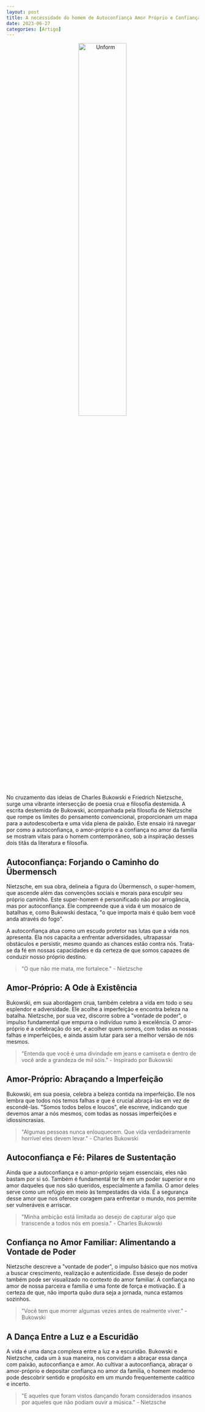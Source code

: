 ```yaml
---
layout: post
title: A necessidade do homem de Autoconfiança Amor Próprio e Confiança no amor da familiar
date: 2023-06-27
categories: [Artigo]
---
```


<p align="center">
<img src="{{ site.baseurl }}/images/2023-06-27-A-Necessidade-do-Homem--Autoconfianca-Amor-Proprio-e-Confianca-no-Amor-Familiar.png" height="50%" width="50%" alt="Unform" />
</p>

No cruzamento das ideias de Charles Bukowski e Friedrich Nietzsche, surge uma vibrante intersecção de poesia crua e filosofia destemida. A escrita destemida de Bukowski, acompanhada pela filosofia de Nietzsche que rompe os limites do pensamento convencional, proporcionam um mapa para a autodescoberta e uma vida plena de paixão. Este ensaio irá navegar por como a autoconfiança, o amor-próprio e a confiança no amor da família se mostram vitais para o homem contemporâneo, sob a inspiração desses dois titãs da literatura e filosofia.

## Autoconfiança: Forjando o Caminho do Übermensch

Nietzsche, em sua obra, delineia a figura do Übermensch, o super-homem, que ascende além das convenções sociais e morais para esculpir seu próprio caminho. Este super-homem é personificado não por arrogância, mas por autoconfiança. Ele compreende que a vida é um mosaico de batalhas e, como Bukowski destaca, "o que importa mais é quão bem você anda através do fogo".

A autoconfiança atua como um escudo protetor nas lutas que a vida nos apresenta. Ela nos capacita a enfrentar adversidades, ultrapassar obstáculos e persistir, mesmo quando as chances estão contra nós. Trata-se da fé em nossas capacidades e da certeza de que somos capazes de conduzir nosso próprio destino.

> "O que não me mata, me fortalece." - Nietzsche

## Amor-Próprio: A Ode à Existência

Bukowski, em sua abordagem crua, também celebra a vida em todo o seu esplendor e adversidade. Ele acolhe a imperfeição e encontra beleza na batalha. Nietzsche, por sua vez, discorre sobre a "vontade de poder", o impulso fundamental que empurra o indivíduo rumo à excelência. O amor-próprio é a celebração do ser, é acolher quem somos, com todas as nossas falhas e imperfeições, e ainda assim lutar para ser a melhor versão de nós mesmos.

> "Entenda que você é uma divindade em jeans e camiseta e dentro de você arde a grandeza de mil sóis." - Inspirado por Bukowski

## Amor-Próprio: Abraçando a Imperfeição

Bukowski, em sua poesia, celebra a beleza contida na imperfeição. Ele nos lembra que todos nós temos falhas e que é crucial abraçá-las em vez de escondê-las. "Somos todos belos e loucos", ele escreve, indicando que devemos amar a nós mesmos, com todas as nossas imperfeições e idiossincrasias.

> "Algumas pessoas nunca enlouquecem. Que vida verdadeiramente horrível eles devem levar." - Charles Bukowski

## Autoconfiança e Fé: Pilares de Sustentação

Ainda que a autoconfiança e o amor-próprio sejam essenciais, eles não bastam por si só. Também é fundamental ter fé em um poder superior e no amor daqueles que nos são queridos, especialmente a família. O amor deles serve como um refúgio em meio às tempestades da vida. É a segurança desse amor que nos oferece coragem para enfrentar o mundo, nos permite ser vulneráveis e arriscar.

> "Minha ambição está limitada ao desejo de capturar algo que transcende a todos nós em poesia." - Charles Bukowski

## Confiança no Amor Familiar: Alimentando a Vontade de Poder

Nietzsche descreve a "vontade de poder", o impulso básico que nos motiva a buscar crescimento, realização e autenticidade. Esse desejo de poder também pode ser visualizado no contexto do amor familiar. A confiança no amor de nossa parceira e família é uma fonte de força e motivação. É a certeza de que, não importa quão dura seja a jornada, nunca estamos sozinhos.

> "Você tem que morrer algumas vezes antes de realmente viver." - Bukowski

## A Dança Entre a Luz e a Escuridão

A vida é uma dança complexa entre a luz e a escuridão. Bukowski e Nietzsche, cada um à sua maneira, nos convidam a abraçar essa dança com paixão, autoconfiança e amor. Ao cultivar a autoconfiança, abraçar o amor-próprio e depositar confiança no amor da família, o homem moderno pode descobrir sentido e propósito em um mundo frequentemente caótico e incerto.

> "E aqueles que foram vistos dançando foram considerados insanos por aqueles que não podiam ouvir a música." - Nietzsche

